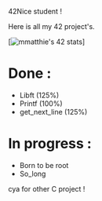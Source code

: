 42Nice student !

Here is all my 42 project's.

[![mmatthie's 42 stats](https://badge42.herokuapp.com/api/stats/mmatthie)]

# Done :

- Libft (125%)
- Printf (100%)
- get_next_line (125%)

# In progress :

- Born to be root
- So_long

cya for other C project ! 
